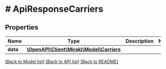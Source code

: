# # ApiResponseCarriers

## Properties

Name | Type | Description | Notes
------------ | ------------- | ------------- | -------------
**data** | [**\OpenAPI\Client\Mirakl\Model\Carriers**](Carriers.md) |  |

[[Back to Model list]](../../README.md#models) [[Back to API list]](../../README.md#endpoints) [[Back to README]](../../README.md)
